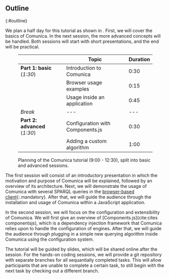 ## Outline
{:#outline}

We plan a half day for this tutorial as shown in [](#planning).
First, we will cover the basics of Comunica.
In the next session, the more advanced concepts will be handled.
Both sessions will start with short presentations,
and the end will be practical.

<figure id="planning" markdown="1" class="table">

|                                  | Topic | Duration |
|----------------------------------|-------|----------|
| **Part 1: basic** (_1:30_)       | Introduction to Comunica | 0:30   |
|                                  | Browser usage examples  | 0:15   |
|                                  | Usage inside an application | 0:45   |
| *Break*                          | ---  | --- |
| **Part 2: advanced** (_1:30_)    | Configuration with Components.js | 0:30   |
|                                  | Adding a custom algorithm | 1:00   |

<figcaption markdown="block">
Planning of the Comunica tutorial (9:00 - 12:30), split into basic and advanced sessions.
</figcaption>
</figure>

The first session will consist of an introductory presentation
in which the motivation and purpose of Comunica will be explained,
followed by an overview of its architecture.
Next, we will demonstrate the usage of Comunica
with several SPARQL queries in the [browser-based client](http://query.linkeddatafragments.org/){:.mandatory}.
After that, we will guide the audience through the installation
and usage of Comunica within a JavaScript application.

In the second session, we will focus on the configuration and extensibility of Comunica.
We will first give an overview of [Components.js](cite:cites componentsjs),
which is a dependency injection framework
that Comunica relies upon to handle the configuration of engines.
After that, we will guide the audience through plugging in a simple new querying algorithm
inside Comunica using the configuration system.

The tutorial will be guided by slides,
which will be shared online after the session.
For the hands-on coding sessions, we will provide
a git repository with separate branches for all sequantially completed tasks.
This will allow participants that are unable to complete a certain task,
to still begin with the next task by checking out a different branch.
